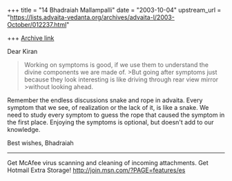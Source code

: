 +++
title = "14 Bhadraiah Mallampalli"
date = "2003-10-04"
upstream_url = "https://lists.advaita-vedanta.org/archives/advaita-l/2003-October/012237.html"

+++
[Archive link](https://lists.advaita-vedanta.org/archives/advaita-l/2003-October/012237.html)

Dear Kiran

>Working on symptoms is good, if we use them to understand the divine 
>components we are made of. >But going after symptoms just because they look 
>interesting is like driving through rear view mirror >without looking 
>ahead.

Remember the endless discussions snake and rope in advaita. Every symptom 
that we see, of realization or the lack of it, is like a snake. We need to 
study every symptom to guess the rope that caused the symptom in the first 
place. Enjoying the symptoms is optional, but doesn't add to our knowledge.

Best wishes,
Bhadraiah

_________________________________________________________________
Get McAfee virus scanning and cleaning of incoming attachments.  Get Hotmail 
Extra Storage!   http://join.msn.com/?PAGE=features/es

